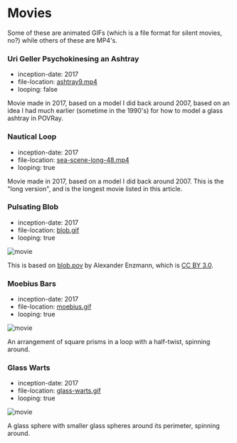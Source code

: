 Movies
======

Some of these are animated GIFs (which is a file format for silent movies, no?) while
others of these are MP4's.

### Uri Geller Psychokinesing an Ashtray

*   inception-date: 2017
*   file-location: [ashtray9.mp4](http://static.catseye.tc/movies/ashtray9.mp4)
*   looping: false

Movie made in 2017, based on a model I did back around 2007, based on an idea I had much
earlier (sometime in the 1990's) for how to model a glass ashtray in POVRay.

### Nautical Loop

*   inception-date: 2017
*   file-location: [sea-scene-long-48.mp4](http://static.catseye.tc/movies/sea-scene-long-48.mp4)
*   looping: true

Movie made in 2017, based on a model I did back around 2007.  This is the
"long version", and is the longest movie listed in this article.

### Pulsating Blob

*   inception-date: 2017
*   file-location: [blob.gif](http://static.catseye.tc/movies/blob.gif)
*   looping: true

![movie](http://static.catseye.tc/movies/blob.gif)

This is based on [blob.pov](https://github.com/POV-Ray/povray/blob/3.7-stable/distribution/scenes/objects/blob.pov)
by Alexander Enzmann, which is [CC BY 3.0](https://creativecommons.org/licenses/by/3.0/).

### Moebius Bars

*   inception-date: 2017
*   file-location: [moebius.gif](http://static.catseye.tc/movies/moebius.gif)
*   looping: true

![movie](http://static.catseye.tc/movies/moebius.gif)

An arrangement of square prisms in a loop with a half-twist, spinning around.

### Glass Warts

*   inception-date: 2017
*   file-location: [glass-warts.gif](http://static.catseye.tc/movies/glass-warts.gif)
*   looping: true

![movie](http://static.catseye.tc/movies/glass-warts.gif)

A glass sphere with smaller glass spheres around its perimeter, spinning around.
